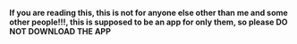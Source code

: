 **If you are reading this, this is not for anyone else other than me and some other people!!!, this is supposed to be an app for only them, so please DO NOT DOWNLOAD THE APP**
